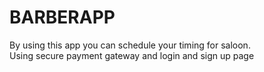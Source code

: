 # BARBERAPP
By using this app you can schedule your timing for saloon.
<br>
Using secure payment gateway and login and sign up page
